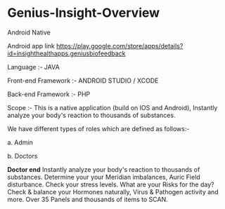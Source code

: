 # Genius-Insight-Overview
Android Native

Android app link https://play.google.com/store/apps/details?id=insighthealthapps.geniusbiofeedback

Language :- JAVA

Front-end Framework :- ANDROID STUDIO / XCODE

Back-end Framework :- PHP

Scope :- This is a native application (build on IOS and Android), Instantly analyze your body's reaction to thousands of substances.

We have different types of roles which are defined as follows:-

  a. Admin
  
  b. Doctors
  
**Doctor end**
Instantly analyze your body's reaction to thousands of substances. Determine your your Meridian imbalances, Auric Field disturbance. Check your stress levels. What are your Risks for the day? Check & balance your Hormones naturally, Virus & Pathogen activity and more. Over 35 Panels and thousands of items to SCAN.

